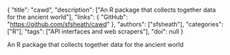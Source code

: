 {
  "title": "cawd",
  "description": ["An R package that collects together data for the ancient world"],
  "links": {
    "GitHub": "https://github.com/sfsheath/cawd"
  },
  "authors": ["sfsheath"],
  "categories": ["R"],
  "tags": ["API interfaces and web scrapers"],
  "doi": null
}

<!-- Generated by csv2md.R – do not edit by hand -->

An R package that collects together data for the ancient world